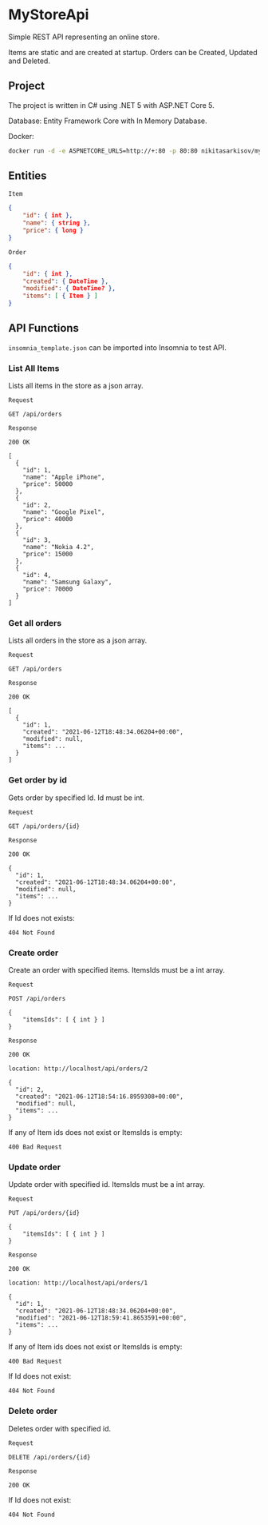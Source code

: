 ﻿# MyStoreApi

Simple REST API representing an online store.

Items are static and are created at startup. Orders can be Created, Updated and Deleted.

## Project

The project is written in C# using .NET 5 with ASP.NET Core 5.

Database: Entity Framework Core with In Memory Database.

Docker:

```bash
docker run -d -e ASPNETCORE_URLS=http://+:80 -p 80:80 nikitasarkisov/mystoreapi
```

## Entities

`Item`

```json
{
    "id": { int },
    "name": { string },
    "price": { long }
}
```

`Order`

```json
{
    "id": { int },
    "created": { DateTime },
    "modified": { DateTime? },
    "items": [ { Item } ]
}
```

## API Functions

`insomnia_template.json` can be imported into Insomnia to test API.

### List All Items

Lists all items in the store as a json array.

`Request`

```
GET /api/orders
```

`Response`

```
200 OK

[
  {
    "id": 1,
    "name": "Apple iPhone",
    "price": 50000
  },
  {
    "id": 2,
    "name": "Google Pixel",
    "price": 40000
  },
  {
    "id": 3,
    "name": "Nokia 4.2",
    "price": 15000
  },
  {
    "id": 4,
    "name": "Samsung Galaxy",
    "price": 70000
  }
]
```

### Get all orders

Lists all orders in the store as a json array.

`Request`

```
GET /api/orders
```

`Response`

```
200 OK

[
  {
    "id": 1,
    "created": "2021-06-12T18:48:34.06204+00:00",
    "modified": null,
    "items": ...
  }
]
```

### Get order by id

Gets order by specified Id. Id must be int.

`Request`

```
GET /api/orders/{id}
```

`Response`

```
200 OK

{
  "id": 1,
  "created": "2021-06-12T18:48:34.06204+00:00",
  "modified": null,
  "items": ...
}
```

If Id does not exists:
```
404 Not Found
```

### Create order

Create an order with specified items. ItemsIds must be a int array.

`Request`

```
POST /api/orders

{
    "itemsIds": [ { int } ]
}
```

`Response`

```
200 OK

location: http://localhost/api/orders/2

{
  "id": 2,
  "created": "2021-06-12T18:54:16.8959308+00:00",
  "modified": null,
  "items": ...
}
```

If any of Item ids does not exist or ItemsIds is empty:

```
400 Bad Request
```

### Update order

Update order with specified id. ItemsIds must be a int array.

`Request`

```
PUT /api/orders/{id}

{
    "itemsIds": [ { int } ]
}
```

`Response`

```
200 OK

location: http://localhost/api/orders/1

{
  "id": 1,
  "created": "2021-06-12T18:48:34.06204+00:00",
  "modified": "2021-06-12T18:59:41.8653591+00:00",
  "items": ...
}
```

If any of Item ids does not exist or ItemsIds is empty:

```
400 Bad Request
```

If Id does not exist:

```
404 Not Found
```

### Delete order

Deletes order with specified id.

`Request`

```
DELETE /api/orders/{id}
```

`Response`

```
200 OK
```

If Id does not exist:

```
404 Not Found
```
